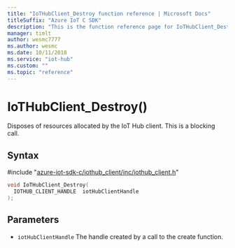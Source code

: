 ```yaml
---                             
title: "IoTHubClient_Destroy function reference | Microsoft Docs" 
titleSuffix: "Azure IoT C SDK"            
description: "This is the function reference page for IoTHubClient_Destroy() in the Azure IoT C SDK. This SDK is used with the Azure IoT Hub and Azure IoT Hub Device Provisioning Service"            
manager: timlt                 
author: wesmc7777              
ms.author: wesmc               
ms.date: 10/11/2018                    
ms.service: "iot-hub"             
ms.custom: ""                
ms.topic: "reference"        
---                            
```


# IoTHubClient_Destroy()

Disposes of resources allocated by the IoT Hub client. This is a blocking call.

## Syntax

\#include "[azure-iot-sdk-c/iothub_client/inc/iothub_client.h](../iothub-client-h.md)"  
```C
void IoTHubClient_Destroy(
  IOTHUB_CLIENT_HANDLE  iotHubClientHandle
);
```

## Parameters
* `iotHubClientHandle` The handle created by a call to the create function.

